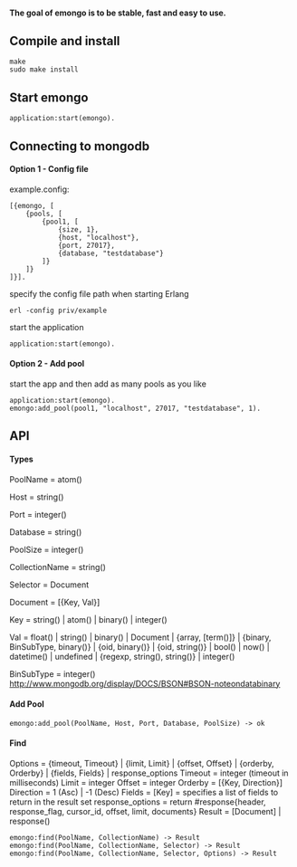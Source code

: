 #### The goal of emongo is to be stable, fast and easy to use.

## Compile and install

	make
	sudo make install
	
## Start emongo

	application:start(emongo).
	
## Connecting to mongodb

#### Option 1 - Config file

example.config:
	
	[{emongo, [
		{pools, [
			{pool1, [
				{size, 1},
				{host, "localhost"},
				{port, 27017},
				{database, "testdatabase"}
			]}
		]}
	]}].
	
specify the config file path when starting Erlang

	erl -config priv/example

start the application

	application:start(emongo).
	
#### Option 2 - Add pool

start the app and then add as many pools as you like

	application:start(emongo).
	emongo:add_pool(pool1, "localhost", 27017, "testdatabase", 1).
	
## API

#### Types

PoolName = atom()

Host = string()

Port = integer()

Database = string()

PoolSize = integer()

CollectionName = string()

Selector = Document

Document = [{Key, Val}]

Key = string() | atom() | binary() | integer()

Val = float() | string() | binary() | Document | {array, [term()]} | {binary, BinSubType, binary()} | {oid, binary()} | {oid, string()} | bool() | now() | datetime() | undefined | {regexp, string(), string()} | integer()

BinSubType = integer() <http://www.mongodb.org/display/DOCS/BSON#BSON-noteondatabinary>

#### Add Pool

	emongo:add_pool(PoolName, Host, Port, Database, PoolSize) -> ok

#### Find
	
Options = {timeout, Timeout} | {limit, Limit} | {offset, Offset} | 
		  {orderby, Orderby} | {fields, Fields} | response_options
Timeout = integer (timeout in milliseconds)
Limit = integer
Offset = integer
Orderby = [{Key, Direction}]
Direction = 1 (Asc) | -1 (Desc)
Fields = [Key] = specifies a list of fields to return in the result set
response_options = return #response{header, response_flag, cursor_id, offset, limit, documents}
Result = [Document] | response()
	
	emongo:find(PoolName, CollectionName) -> Result
	emongo:find(PoolName, CollectionName, Selector) -> Result
	emongo:find(PoolName, CollectionName, Selector, Options) -> Result